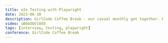 ```yaml
---
title: e2e Testing with Playwright
date: 2023-06-30
description: GirlCode Coffee Break - our casual monthly get together. Let's chat about things in Tech that we care about, but address way too little. This week, we are joined by Debbie O'Brien (https://twitter.com/debs_obrien), to talk about End to End Testing and all things Playwright 
video: uB6bOQV18X0
tags: [interview, testing, playwright]
conference: GirlCode Coffee Break
---
```

